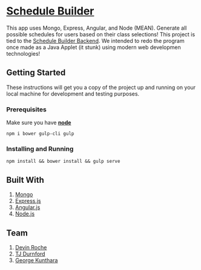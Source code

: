 # [Schedule Builder](http://www.schedulebuilder.party)

This app uses Mongo, Express, Angular, and Node (MEAN). Generate all possible schedules for users based on their class selections! This project is tied to the [Schedule Builder Backend](https://github.com/tdurnford/schedule-builder-backend). We intended to redo the program once made as a Java Applet (it stunk) using modern web developmen technologies! 

## Getting Started
These instructions will get you a copy of the project up and running on your local machine for development and testing purposes. 

### Prerequisites
Make sure you have [**node**](https://nodejs.org/en/)
```
npm i bower gulp-cli gulp
```

### Installing and Running
```
npm install && bower install && gulp serve
```

## Built With
1. [Mongo](https://www.mongodb.com/)
2. [Express.js](https://expressjs.com/)
3. [Angular.js](https://angularjs.org/)
4. [Node.js](https://nodejs.org/en/)

## Team
1. [Devin Roche](https://github.com/devinroche)
2. [TJ Durnford](https://github.com/tdurnford)
3. [George Kunthara](https://github.com/gkunthara) 